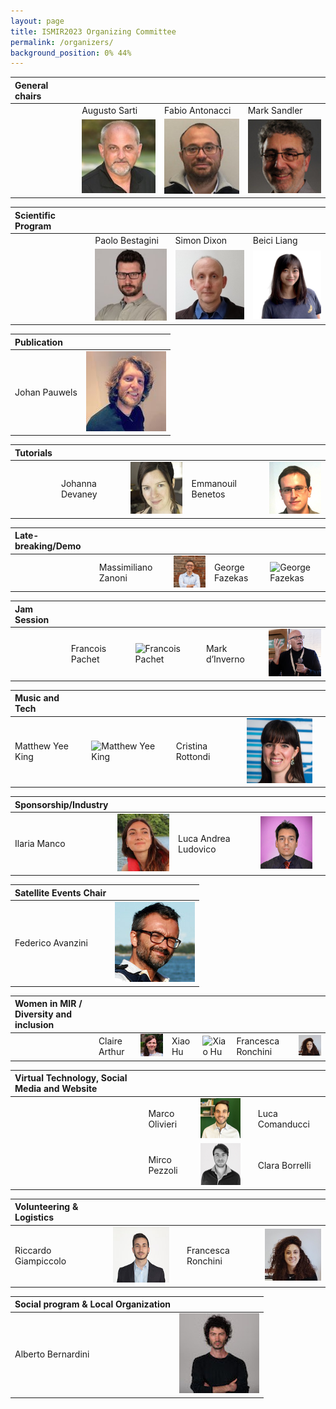 ```yaml
---
layout: page
title: ISMIR2023 Organizing Committee
permalink: /organizers/
background_position: 0% 44%
---
```


| General chairs  |  |  |  |                                     
|:------------------|:------------------|:------------------|:------------------|
|| Augusto Sarti | Fabio Antonacci   | Mark Sandler   | 
|| ![Augusto Sarti](assets/img/organizers/augusto_sarti2.jpeg) | ![Fabio  Antonacci](assets/img/organizers/fabio_antonacci.jpg) | ![Mark Sandler](assets/img/organizers/msandler-128x128.jpg) |



| Scientific Program  |  |  |  |                                                                   
|:------------------|:------------------|:------------------|:------------------|
|| Paolo Bestagini  | Simon Dixon| Beici Liang |  Gaël Richard |
| | ![Paolo Bestagini](assets/img/organizers/paolo_bestagini.jpg) | ![Simon Dixon](assets/img/organizers/simon_dixon.jpg)|  ![Beici Liang](assets/img/organizers/beici_liang.png)  |![Gaël Richard](assets/img/organizers/gael_richard.jpg) |


| Publication      | |
|:----------------|:------------------|
| Johan Pauwels          | ![Johan Pauwels](assets/img/organizers/johan_pauwels.jpg)|



| Tutorials        |      |  | | |
|:----------------|:------------------| :------------------| :------------------| :------------------|
|| Johanna Devaney          | ![ Johanna Devaney ](assets/img/organizers/johanna_devaney.jpg) | Emmanouil Benetos          |![Emmanouil Benetos ](assets/img/organizers/emmanouil_benetos.jpg) |


| Late-breaking/Demo     |      |  | | |
|:----------------|:------------------| :------------------| :------------------| :------------------|
||Massimiliano Zanoni          | ![ Massimiliano Zanoni ](assets/img/organizers/massimiliano_zanoni.png) |George Fazekas	| ![George Fazekas](assets/img/organizers/)|


| Jam Session	    |      |  | | |
|:----------------|:------------------| :------------------| :------------------| :------------------|
||Francois Pachet     | ![Francois Pachet](assets/img/organizers/)|  Mark d’Inverno      | ![Mark d’Inverno ](assets/img/organizers/mark_dinverno.png)|


|  Music and Tech		    |      |  | | |
|:----------------|:------------------| :------------------| :------------------| :------------------|
|Matthew Yee King     | ![Matthew Yee King ](assets/img/organizers/)| Cristina Rottondi      |![ Cristina Rottondi](assets/img/organizers/cristina_rottondi.jpg) |


|  Sponsorship/Industry	    |      |  | | |
|:----------------|:------------------| :------------------| :------------------| :------------------|
|Ilaria Manco | ![ Ilaria Manco](assets/img/organizers/Ilaria_manco.jpg)|  Luca Andrea Ludovico     | ![Luca Andrea Ludovico  ](assets/img/organizers/luca_andrea_ludovico.jpg)|


| Satellite Events Chair |       |   
|:--------------------|:------------------|
| Federico Avanzini | ![Federico Avanzini](assets/img/organizers/federico_avanzini.jpg)|


| Women in MIR / Diversity and inclusion |  |  | | | | |
|:------------------|:------------------|:------------------|:------------------|:------------------|:------------------|:------------------|
|| Claire Arthur  | ![Claire Arthur ](assets/img/organizers/claire_arthur.jpg)| Xiao Hu  |![Xiao Hu](assets/img/organizers/) | Francesca Ronchini |![ Francesca Ronchini](assets/img/organizers/francesca_ronchini.jpg) |


|Virtual Technology, Social Media and Website  |  |  |  |  |                                                                   
|:------------------|:------------------|:------------------|:------------------|:------------------|
||Marco Olivieri                        | ![ Marco Olivieri  ](assets/img/organizers/marco_olivieri.jpg) || Luca Comanducci  | ![Luca Comanducci ](assets/img/organizers/)|
||Mirco Pezzoli                        |![Mirco Pezzoli  ](assets/img/organizers/mirco_pezzoli.png)  || Clara Borrelli   | ![Clara Borrelli  ](assets/img/organizers/clara_borrelli.jpg)|



|  Volunteering & Logistics    |      |  | | |
|:----------------|:------------------| :------------------| :------------------| :------------------|
|Riccardo Giampiccolo  | ![Riccardo Giampiccolo ](assets/img/organizers/riccardo_giampiccolo.jpg)|| Francesca Ronchini  | ![Francesca Ronchini ](assets/img/organizers/francesca_ronchini.jpg) |


| Social program & Local Organization       |    |                                                                                             
|:----------------|:------------------|
| Alberto Bernardini  |![Alberto Bernardini ](assets/img/organizers/alberto_bernardini.jpg) |

<!--

| General chairs  |                                                                                                |
|:------------------:|:-----------------------------------------------------------------------------------------------|
| Augusto Sarti    | ![Augusto Sarti's picture](/ismir2023/assets/img/organizers/asarti-100x100.jpg "Augusto Sarti") |
| Fabio Antonacci    | ![Fabio Antonacci's picture](/ismir2023/assets/img/organizers/fantonacci-100x100.jpg "Fabio Antonacci") |
| Mark Sandler    | ![Mark Sandler's picture](/ismir2023/assets/img/organizers/msandler-100x100.jpg "Mark Sandler") |


| Scientific Program  |                                                                                               |
|:-------------------:|:----------------------------------------------------------------------------------------------|
| Paolo Bestagini       | ![Paolo Bestagini's picture](/ismir2023/assets/img/organizers/pbestagini-100x100.jpg "Paolo Bestagini")    |
| Simon Dixon          | ![Simon Dixon's picture](/ismir2023/assets/img/organizers/ "Simon Dixon")        |
| Beici Liang         | ![Beici Liang's picture](/ismir2023/assets/img/organizers/ "Beici Liang")        |
| Gaël Richard       | ![Gaël Richard's picture](/ismir2023/assets/img/organizers/ "Gaël Richard") |



| Publication      |                                                                                                |
|:----------------:|:-----------------------------------------------------------------------------------------------|
| Johan Pauwels          | ![Johan Pauwels's picture](/ismir2023/assets/img/organizers/ "Johan Pauwels")        |
| Emilia Gómez          | ![Emilia Gómez's picture](/ismir2023/assets/img/organizers/ "Emilia Gómez")        |



| Tutorials        |                                                                                                  |
|:----------------:|:-------------------------------------------------------------------------------------------------|
| Johanna Devaney          | ![Johanna Devaney's picture](/ismir2023/assets/img/organizers/ "Johanna Devaney")        |
| Emmanouil Benetos          | ![Emmanouil Benetos's picture](/ismir2023/assets/img/organizers/ "Emmanouil Benetos")        |



| Late-breaking/Demo  |                                                                                                    |
|:-------------------:|:---------------------------------------------------------------------------------------------------|
| Massimiliano Zanoni          | ![Massimiliano Zanoni's picture](/ismir2023/assets/img/organizers/mzanoni-100x100.jpg "Massimiliano Zanoni")        |


| Music and Tech	   |                                                                                           |
|:--------------------:|:-------------------------------------------------------------------------------------------|
| Matthew Yee King     | ![Matthew Yee King's picture](/ismir2023/assets/img/organizers/ "Matthew Yee King")        |
| Francois Pachet      | ![Francois Pachet's picture](/ismir2023/assets/img/organizers/ "Francois Pachet")          |



| Women in MIR / Diversity and inclysion|                                                                                                        |
|:--------------------:|:-------------------------------------------------------------------------------------------------------|
| Helene Camille Crayencour          | ![Helene Camille Crayencour's picture](/ismir2023/assets/img/organizers/ "Helene Camille Crayencour")        |
| Giorgia Cantisani          | ![Giorgia Cantisani's picture](/ismir2023/assets/img/organizers/ "Giorgia Cantisani")        |



| Virtual Technology, Social Media and Website  |                                                            |
|:-------------------:|:-------------------------------------------------------------------------------------|
| Marco Olivieri                        | ![Marco Olivieri's picture](/ismir2023/assets/img/organizers/molivieri-100x100.jpg "Marco Olivieri") |
| Luca Comanducci                        | ![Luca Comanducci's picture](/ismir2023/assets/img/organizers/lcomanducci-100x100.jpg "Luca Comanducci") |
| Mirco Pezzoli                        | ![Mirco Pezzoli's picture](/ismir2023/assets/img/organizers/mpezzoli-100x100.jpg "Mirco Pezzoli") |



| Volunteering & Logistics   |                                                                                                        |
|:--------------------:|:-------------------------------------------------------------------------------------------------------|
| Riccardo Giampiccolo  | ![Riccardo Giampiccolo's picture](/ismir2023/assets/img/organizers/rgiampiccolo-100x100.jpg "Riccardo Giampiccolo") |
| Francesca Ronchini  | ![Francesca Ronchini's picture](/ismir2023/assets/img/organizers/fronchini-100x100.jpg "Francesca Ronchini") |

| Social program & Local Organization       |                                                                                                |
|:----------------:|:-----------------------------------------------------------------------------------------------|
| Alberto Bernardini  | ![Alberto Bernardini's picture](/ismir2023/assets/img/organizers/abernardini-100x100.jpg "Alberto Bernardini") |

-->
